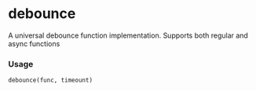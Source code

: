 # debounce
A universal debounce function implementation. Supports both regular and async functions

### Usage

`debounce(func, timeount)`
